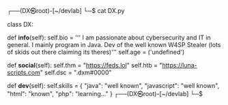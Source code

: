 ┌──(DX㉿root)-[~/devlab] └─$ cat DX.py

class DX:

def __info__(self):
    self.bio = '''
        I am passionate about cybersecurity and IT in general.
        I mainly program in Java.
        Dev of the well known W4SP Stealer (lots of skids out there claiming its theres)'''
    self.age = ('undefined')

def  __social__(self):
    self.thm = "https://feds.lol"
    self.htb = "https://luna-scripts.com"
    self.dsc = ".dxm#0000"

def __dev__(self):
    self.skills = {
        "java": "well known",
        "javascript": "well known",
        "html": "known",
        "php": "learning..."
    }
┌──(DX㉿root)-[~/devlab] └─$

<!---
dx-7/dx-7 is a ✨ special ✨ repository because its `README.md` (this file) appears on your GitHub profile.
You can click the Preview link to take a look at your changes.
--->
